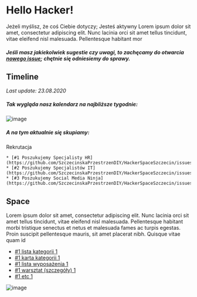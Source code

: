 
# Hello Hacker!

Jeżeli myślisz, że coś Ciebie dotyczy; Jesteś aktywny Lorem ipsum dolor sit amet, consectetur adipiscing elit. Nunc lacinia orci sit amet tellus tincidunt, vitae eleifend nisl malesuada. Pellentesque habitant mor


##### Jeśli masz jakiekolwiek sugestie czy uwagi, to zachęcamy do otwarcia [nowego issue](https://github.com/szczecinskaprzestrzendiy/hackerspaceszczecin/issues/new); chętnie się odniesiemy do sprawy.


## Timeline
*Last update: 23.08.2020*

##### Tak wygląda nasz kalendarz na najbliższe tygodnie:

![image](https://user-images.githubusercontent.com/3337832/90456458-4eb22e00-e0f9-11ea-8a53-aebd082d1b91.png) 

##### A na tym aktualnie się skupiamy:

Rekrutacja

    * [#1 Poszukujemy Specjalisty HR](https://github.com/SzczecinskaPrzestrzenDIY/HackerSpaceSzczecin/issues/1)
    * [#2 Poszukujemy Specjalistów IT](https://github.com/SzczecinskaPrzestrzenDIY/HackerSpaceSzczecin/issues/2)
    * [#3 Poszukujemy Social Media Ninja](https://github.com/SzczecinskaPrzestrzenDIY/HackerSpaceSzczecin/issues/3)


## Space

Lorem ipsum dolor sit amet, consectetur adipiscing elit. Nunc lacinia orci sit amet tellus tincidunt, vitae eleifend nisl malesuada. Pellentesque habitant morbi tristique senectus et netus et malesuada fames ac turpis egestas. Proin suscipit pellentesque mauris, sit amet placerat nibh. Quisque vitae quam id

* [#1 lista kategorii 1](https://github.com/SzczecinskaPrzestrzenDIY/HackerSpaceSzczecin/issues/1)
* [#1 karta kategorii 1](https://github.com/SzczecinskaPrzestrzenDIY/HackerSpaceSzczecin/issues/1)
* [#1 lista wyposażenia 1](https://github.com/SzczecinskaPrzestrzenDIY/HackerSpaceSzczecin/issues/1)
* [#1 warsztat (szczegóły) 1](https://github.com/SzczecinskaPrzestrzenDIY/HackerSpaceSzczecin/issues/1)
* [#1 etc 1](https://github.com/SzczecinskaPrzestrzenDIY/HackerSpaceSzczecin/issues/1)

![image](https://user-images.githubusercontent.com/3337832/90456742-03e4e600-e0fa-11ea-8159-f12634eb2a6f.png)
